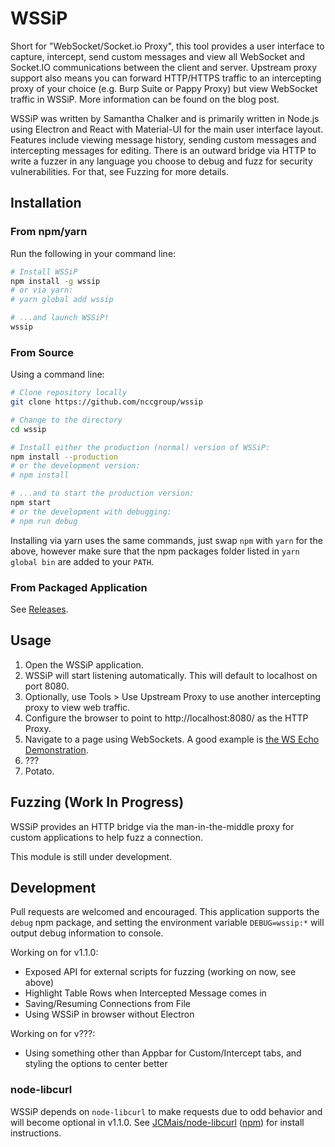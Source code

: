 # WSSiP

Short for "WebSocket/Socket.io Proxy", this tool provides a user interface to capture, intercept, send custom messages and view all WebSocket and Socket.IO communications between the client and server. Upstream proxy support also means you can forward HTTP/HTTPS traffic to an intercepting proxy of your choice (e.g. Burp Suite or Pappy Proxy) but view WebSocket traffic in WSSiP. More information can be found on the blog post.

WSSiP was written by Samantha Chalker and is primarily written in Node.js using Electron and React with Material-UI for the main user interface layout. Features include viewing message history, sending custom messages and intercepting messages for editing. There is an outward bridge via HTTP to write a fuzzer in any language you choose to debug and fuzz for security vulnerabilities. For that, see Fuzzing for more details.

## Installation

### From npm/yarn

Run the following in your command line:

~~~bash
# Install WSSiP
npm install -g wssip
# or via yarn:
# yarn global add wssip

# ...and launch WSSiP!
wssip
~~~

### From Source

Using a command line:

~~~bash
# Clone repository locally
git clone https://github.com/nccgroup/wssip

# Change to the directory
cd wssip

# Install either the production (normal) version of WSSiP:
npm install --production
# or the development version:
# npm install

# ...and to start the production version:
npm start
# or the development with debugging:
# npm run debug
~~~

Installing via yarn uses the same commands, just swap `npm` with `yarn` for the above, however make sure that the npm packages folder listed in `yarn global bin` are added to your `PATH`.

### From Packaged Application

See [Releases](https://github.com/nccgroup/wssip/releases).

## Usage

1. Open the WSSiP application.
2. WSSiP will start listening automatically. This will default to localhost on port 8080.
3. Optionally, use Tools > Use Upstream Proxy to use another intercepting proxy to view web traffic.
4. Configure the browser to point to http://localhost:8080/ as the HTTP Proxy.
5. Navigate to a page using WebSockets. A good example is [the WS Echo Demonstration](http://websocket.org/).
6. ???
7. Potato.

## Fuzzing (Work In Progress)

WSSiP provides an HTTP bridge via the man-in-the-middle proxy for custom applications to help fuzz a connection.

This module is still under development.

## Development

Pull requests are welcomed and encouraged. This application supports the `debug` npm package, and setting the environment variable `DEBUG=wssip:*` will output debug information to console.

Working on for v1.1.0:
* Exposed API for external scripts for fuzzing (working on now, see above)
* Highlight Table Rows when Intercepted Message comes in
* Saving/Resuming Connections from File
* Using WSSiP in browser without Electron

Working on for v???:
* Using something other than Appbar for Custom/Intercept tabs, and styling the options to center better

### node-libcurl

WSSiP depends on `node-libcurl` to make requests due to odd behavior and will become optional in v1.1.0. See [JCMais/node-libcurl](https://github.com/JCMais/node-libcurl) ([npm](https://www.npmjs.com/package/node-libcurl)) for install instructions.
